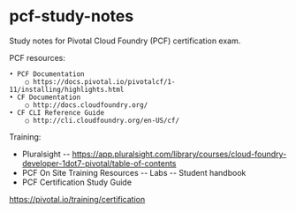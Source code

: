 # pcf-study-notes
Study notes for Pivotal Cloud Foundry (PCF) certification exam.

PCF resources:

	• PCF Documentation
		○ https://docs.pivotal.io/pivotalcf/1-11/installing/highlights.html
	• CF Documentation
		○ http://docs.cloudfoundry.org/
	• CF CLI Reference Guide
		○ http://cli.cloudfoundry.org/en-US/cf/
	
	
Training:
- Pluralsight 
-- https://app.pluralsight.com/library/courses/cloud-foundry-developer-1dot7-pivotal/table-of-contents
- PCF On Site Training Resources
-- Labs
-- Student handbook
- PCF Certification Study Guide

https://pivotal.io/training/certification
